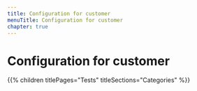 ```yaml
---
title: Configuration for customer
menuTitle: Configuration for customer
chapter: true
---
```


# Configuration for customer

{{% children titlePages="Tests" titleSections="Categories" %}}
